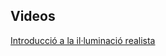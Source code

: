 ## Videos

[Introducció a la il·luminació realista](https://sites.google.com/upc.edu/grafics-fib/teoria?authuser=1#h.sjzu5juuqi4h)
